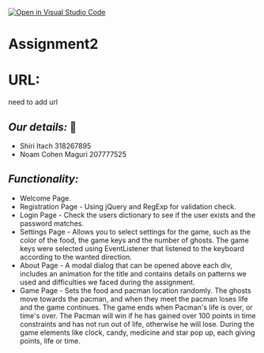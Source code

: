 [![Open in Visual Studio Code](https://classroom.github.com/assets/open-in-vscode-c66648af7eb3fe8bc4f294546bfd86ef473780cde1dea487d3c4ff354943c9ae.svg)](https://classroom.github.com/online_ide?assignment_repo_id=7797938&assignment_repo_type=AssignmentRepo)
# Assignment2
 
# URL:
need to add url
## _Our details:_ 💮
- Shiri Itach 318267895
- Noam Cohen Maguri 207777525


## _Functionality:_
- Welcome Page.
- Registration Page - Using jQuery and RegExp for validation check.
- Login Page - Check the users dictionary to see if the user exists and the password matches.
- Settings Page - Allows you to select settings for the game, such as the color of the food, the game keys and the number of ghosts. The game keys were selected using EventListener that listened to the keyboard according to the wanted direction. 
- About Page - A modal dialog that can be opened above each div, includes an animation for the title and contains details on patterns we used and difficulties we faced during the assignment.
- Game Page - Sets the food and pacman location randomly. The ghosts move towards the pacman, and when they meet the pacman loses life and the game continues. The game ends when Pacman's life is over, or time's over. The Pacman will win if he has gained over 100 points in time constraints and has not run out of life, otherwise he will lose.
                During the game elements like clock, candy, medicine and star pop up, each giving points, life or time.
